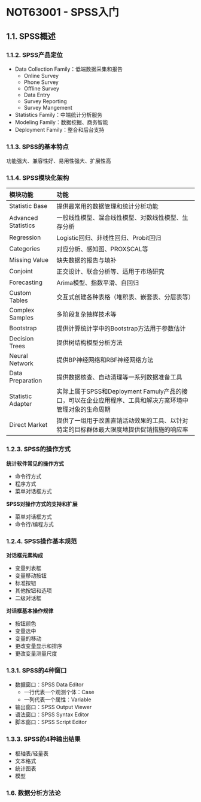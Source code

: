 # NOT63001 - SPSS入门

## 1.1. SPSS概述

### 1.1.2. SPSS产品定位

* Data Collection Family：低端数据采集和报告
  * Online Survey
  * Phone Survey
  * Offline Survey
  * Data Entry
  * Survey Reporting
  * Survey Mangement
* Statistics Family：中端统计分析服务
* Modeling Family：数据挖掘、商务智能
* Deployment Family：整合和后台支持

### 1.1.3. SPSS的基本特点

功能强大、兼容性好、易用性强大、扩展性高

### 1.1.4. SPSS模块化架构

| 模块功能 | 功能 |
| :--- | :--- |
| Statistic Base | 提供最常用的数据管理和统计分析功能 |
| Advanced Statistics | 一般线性模型、混合线性模型、对数线性模型、生存分析 |
| Regression | Logistic回归、非线性回归、Probit回归 |
| Categories | 对应分析、感知图、PROXSCAL等 |
| Missing Value | 缺失数据的报告与填补 |
| Conjoint | 正交设计、联合分析等、适用于市场研究 |
| Forecasting | Arima模型、指数平滑、自回归 |
| Custom Tables | 交互式创建各种表格（堆积表、嵌套表、分层表等） |
| Complex Samples | 多阶段复杂抽样技术等 |
| Bootstrap | 提供计算统计学中的Bootstrap方法用于参数估计 |
| Decision Trees | 提供树结构模型分析方法 |
| Neural Network | 提供BP神经网络和RBF神经网络方法 |
| Data Preparation | 提供数据核查、自动清理等一系列数据准备工具 |
| Statistic Adapter | 实际上属于SPSS和Deployment Famuly产品的接口，可以在企业应用程序、工具和解决方案环境中管理对象的生命周期 |
| Direct Market | 提供了一组用于改善直销活动效果的工具、以针对特定的目标群体最大限度地提供促销措施的响应率 |

### 1.2.3. SPSS的操作方式

**统计软件常见的操作方式**

* 命令行方式
* 程序方式
* 菜单对话框方式

**SPSS对操作方式的支持和扩展**

* 菜单对话框方式
* 命令行/编程方式

### 1.2.4. SPSS操作基本规范

**对话框元素构成**

* 变量列表框
* 变量移动按钮
* 标准按钮
* 其他按钮和选项
* 二级对话框

**对话框基本操作规律**

* 按钮颜色
* 变量选中
* 变量的移动
* 更改变量显示和排序
* 更改变量测量尺度

### 1.3.1. SPSS的4种窗口

* 数据窗口：SPSS Data Editor
  * 一行代表一个观测个体：Case
  * 一列代表一个属性：Variable
* 输出窗口：SPSS Output Viewer
* 语法窗口：SPSS Syntax Editor
* 脚本窗口：SPSS Script Editor

### 1.3.3. SPSS的4种输出结果

* 枢轴表/轻量表
* 文本格式
* 统计图表
* 模型

### 1.6. 数据分析方法论





